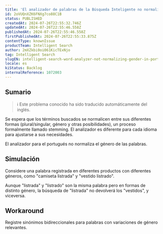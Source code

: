 ```yaml
---
title: 'El analizador de palabras de la Búsqueda Inteligente no normaliza el género en las palabras portuguesas'
id: 2oVUQnXZK6FNXg7co88C1B
status: PUBLISHED
createdAt: 2024-07-26T22:55:32.746Z
updatedAt: 2024-07-26T22:55:46.558Z
publishedAt: 2024-07-26T22:55:46.558Z
firstPublishedAt: 2024-07-26T22:55:33.875Z
contentType: knownIssue
productTeam: Intelligent Search
author: 2mXZkbi0oi061KicTExNjo
tag: Intelligent Search
slugEN: intelligent-search-word-analyzer-not-normalizing-gender-in-portuguese-words
locale: es
kiStatus: Backlog
internalReference: 1072003
---
```


## Sumario

>ℹ️ Este problema conocido ha sido traducido automáticamente del inglés.


Se espera que los términos buscados se normalicen entre sus diferentes formas (plural/singular, género y otras posibilidades), un proceso formalmente llamado stemming. El analizador es diferente para cada idioma para ajustarse a sus necesidades.

El analizador para el portugués no normaliza el género de las palabras.


##

## Simulación


Considere una palabra registrada en diferentes productos con diferentes géneros, como "camiseta listrada" y "vestido listrado".

Aunque "listrada" y "listrado" son la misma palabra pero en formas de distinto género, la búsqueda de "listrada" no devolverá los "vestidos", y viceversa.



## Workaround


Registre sinónimos bidireccionales para palabras con variaciones de género relevantes.





